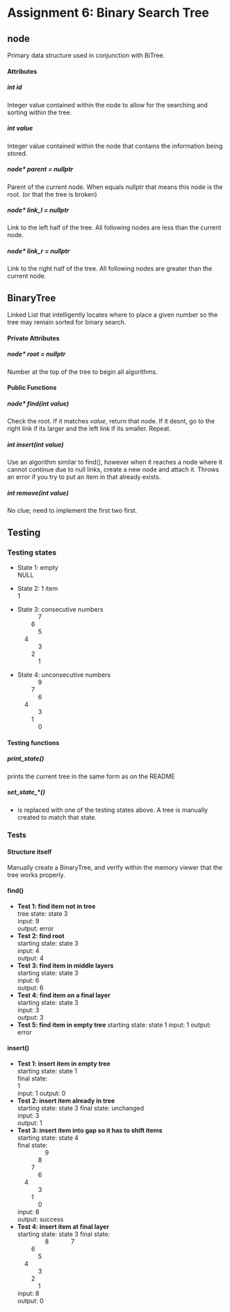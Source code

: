 # Assignment 6: Binary Search Tree
## node
Primary data structure used in conjunction with BiTree.
#### Attributes
##### int *id*
Integer value contained within the node to allow for the searching and sorting within the tree.

##### int *value*
Integer value contained within the node that contains the information being stored.

##### node* *parent* = nullptr
Parent of the current node. When equals nullptr that means this node is the root. (or that the tree is broken)

##### node* *link_l* = nullptr
Link to the left half of the tree. All following nodes are less than the current node.

##### node* *link_r* = nullptr
Link to the right half of the tree. All following nodes are greater than the current node.


## BinaryTree
Linked List that intelligently locates where to place a given number so the tree may remain sorted for binary search.

#### Private Attributes
##### node* root = nullptr
Number at the top of the tree to begin all algorithms.

#### Public Functions
##### node* find(int value)
Check the root. If it matches *value*, return that node. If it desnt, go to the right link if its larger and the left link if its smaller. Repeat.

##### int insert(int value)
Use an algorithm similar to find(), however when it reaches a node  where it cannot continue due to null links, create a new node and attach it. Throws an error if you try to put an item in that already exists.

##### int remove(int value)
No clue; need to implement the first two first.

## Testing
### Testing states  
- State 1: empty  
NULL

- State 2: 1 item  
1

- State 3: consecutive numbers  
&nbsp;&nbsp;&nbsp;&nbsp;&nbsp;&nbsp;&nbsp;&nbsp;&nbsp;&nbsp;&nbsp;&nbsp;7  
&nbsp;&nbsp;&nbsp;&nbsp;&nbsp;&nbsp;&nbsp;&nbsp;6  
&nbsp;&nbsp;&nbsp;&nbsp;&nbsp;&nbsp;&nbsp;&nbsp;&nbsp;&nbsp;&nbsp;&nbsp;5  
&nbsp;&nbsp;&nbsp;&nbsp;4  
&nbsp;&nbsp;&nbsp;&nbsp;&nbsp;&nbsp;&nbsp;&nbsp;&nbsp;&nbsp;&nbsp;&nbsp;3  
&nbsp;&nbsp;&nbsp;&nbsp;&nbsp;&nbsp;&nbsp;&nbsp;2  
&nbsp;&nbsp;&nbsp;&nbsp;&nbsp;&nbsp;&nbsp;&nbsp;&nbsp;&nbsp;&nbsp;&nbsp;1
- State 4: unconsecutive numbers  
&nbsp;&nbsp;&nbsp;&nbsp;&nbsp;&nbsp;&nbsp;&nbsp;&nbsp;&nbsp;&nbsp;&nbsp;9  
&nbsp;&nbsp;&nbsp;&nbsp;&nbsp;&nbsp;&nbsp;&nbsp;7  
&nbsp;&nbsp;&nbsp;&nbsp;&nbsp;&nbsp;&nbsp;&nbsp;&nbsp;&nbsp;&nbsp;&nbsp;6  
&nbsp;&nbsp;&nbsp;&nbsp;4  
&nbsp;&nbsp;&nbsp;&nbsp;&nbsp;&nbsp;&nbsp;&nbsp;&nbsp;&nbsp;&nbsp;&nbsp;3  
&nbsp;&nbsp;&nbsp;&nbsp;&nbsp;&nbsp;&nbsp;&nbsp;1  
&nbsp;&nbsp;&nbsp;&nbsp;&nbsp;&nbsp;&nbsp;&nbsp;&nbsp;&nbsp;&nbsp;&nbsp;0

#### Testing functions
##### print_state()
prints the current tree in the same form as on the README  

##### set_state_*()
* is replaced with one of the testing states above. A tree is manually created to match that state.

### Tests
#### Structure itself
Manually create a BinaryTree, and verify within the memory viewer that the tree works properly.

#### find()
- **Test 1: find item not in tree**  
tree state: state 3  
input: 9  
output: error
- **Test 2: find root**  
starting state: state 3  
input: 4  
output: 4
- **Test 3: find item in middle layers**  
starting state: state 3  
input: 6  
output: 6
- **Test 4: find item on a final layer**  
starting state: state 3  
input: 3  
output: 3
- **Test 5: find item in empty tree**
starting state: state 1
input: 1
output: error

#### insert()
- **Test 1: insert item in empty tree**  
starting state: state 1  
final state:  
1  
input:  1
output: 0
- **Test 2: insert item already in tree**  
starting state: state 3
final state: unchanged  
input: 3  
output: 1
- **Test 3: insert item into gap so it has to shift items**  
starting state: state 4  
final state:  
&nbsp;&nbsp;&nbsp;&nbsp;&nbsp;&nbsp;&nbsp;&nbsp;&nbsp;&nbsp;&nbsp;&nbsp;&nbsp;&nbsp;&nbsp;&nbsp;9  
&nbsp;&nbsp;&nbsp;&nbsp;&nbsp;&nbsp;&nbsp;&nbsp;&nbsp;&nbsp;&nbsp;&nbsp;8  
&nbsp;&nbsp;&nbsp;&nbsp;&nbsp;&nbsp;&nbsp;&nbsp;7  
&nbsp;&nbsp;&nbsp;&nbsp;&nbsp;&nbsp;&nbsp;&nbsp;&nbsp;&nbsp;&nbsp;&nbsp;6  
&nbsp;&nbsp;&nbsp;&nbsp;4  
&nbsp;&nbsp;&nbsp;&nbsp;&nbsp;&nbsp;&nbsp;&nbsp;&nbsp;&nbsp;&nbsp;&nbsp;3  
&nbsp;&nbsp;&nbsp;&nbsp;&nbsp;&nbsp;&nbsp;&nbsp;1  
&nbsp;&nbsp;&nbsp;&nbsp;&nbsp;&nbsp;&nbsp;&nbsp;&nbsp;&nbsp;&nbsp;&nbsp;0  
input: 8  
output: success
- **Test 4: insert item at final layer**  
starting state:  state 3
final state:  
&nbsp;&nbsp;&nbsp;&nbsp;&nbsp;&nbsp;&nbsp;&nbsp;&nbsp;&nbsp;&nbsp;&nbsp;&nbsp;&nbsp;&nbsp;&nbsp;8
&nbsp;&nbsp;&nbsp;&nbsp;&nbsp;&nbsp;&nbsp;&nbsp;&nbsp;&nbsp;&nbsp;&nbsp;7  
&nbsp;&nbsp;&nbsp;&nbsp;&nbsp;&nbsp;&nbsp;&nbsp;6  
&nbsp;&nbsp;&nbsp;&nbsp;&nbsp;&nbsp;&nbsp;&nbsp;&nbsp;&nbsp;&nbsp;&nbsp;5  
&nbsp;&nbsp;&nbsp;&nbsp;4  
&nbsp;&nbsp;&nbsp;&nbsp;&nbsp;&nbsp;&nbsp;&nbsp;&nbsp;&nbsp;&nbsp;&nbsp;3  
&nbsp;&nbsp;&nbsp;&nbsp;&nbsp;&nbsp;&nbsp;&nbsp;2  
&nbsp;&nbsp;&nbsp;&nbsp;&nbsp;&nbsp;&nbsp;&nbsp;&nbsp;&nbsp;&nbsp;&nbsp;1  
input: 8  
output: 0
